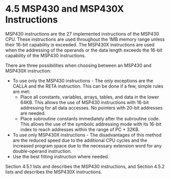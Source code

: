 # 4.5 MSP430 and MSP430X Instructions

MSP430 instructions are the 27 implemented instructions of the MSP430 CPU. These instructions are used throughout the
1MB memory range unless their 16-bit capability is exceeded. The MSP430X instructions are used when the addressing
of the operands or the data length exceeds the 16-bit capability of the MSP430 instructions.

There are three possibilities when choosing between an MSP430 and MSP430X instruction:

- To use only the MSP430 instructions - The only exceptions are the CALLA and the RETA instruction. This can be
  done if a few, simple rules are met:
  - Place all constants, variables, arrays, tables, and data in the lower 64KB. This allows the use of MSP430
    instructions with 16-bit addressing for all data accesses. No pointers with 20-bit addresses are needed.
  - Place subroutine constants immediately after the subroutine code. This allows the use of the symbolic addressing
    mode with its 16-bit index to reach addresses within the range of PC + 32KB.
- To use only MSP430X instructions - The disadvantages of this method are the reduced speed due to the additional CPU
  cycles and the increased program space due to the necessary extension word for any double-operand instruction.
- Use the best fitting instruction where needed.

Section 4.5.1 lists and describes the MSP430 instructions, and Section 4.5.2 lists and describes the MSP430X instructions.
